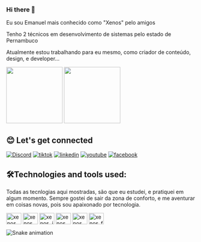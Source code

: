 ### Hi there 👋

Eu sou Emanuel mais conhecido como "Xenos" pelo amigos

Tenho 2 técnicos em desenvolvimento de sistemas pelo estado de Pernambuco

Atualmente estou trabalhando para eu mesmo, como criador de conteúdo, design, e developer...

<div>
  <img height="150em" src="https://github-readme-stats.vercel.app/api?username=emanuelxenos&show_icons=true&theme=tokyonight"/>
 <img height="150em" src="https://github-readme-stats.vercel.app/api/top-langs/?username=emanuelxenos&layout=compact&theme=tokyonight"/>
</div>

## 😊 Let's get connected

[![Discord](https://img.shields.io/badge/Discord-7289DA?style=for-the-badge&logo=discord&logoColor=white)](https://discordapp.com/users/983441066613162054)
[![tiktok](https://img.shields.io/badge/TikTok-000000?style=for-the-badge&logo=tiktok&logoColor=white)](https://www.tiktok.com/@emanuelxenos)
[![linkedin](https://img.shields.io/badge/LinkedIn-0077B5?style=for-the-badge&logo=linkedin&logoColor=white)](https://www.linkedin.com/in/emanuel-nunes-cb/)
[![youtube](https://img.shields.io/badge/YouTube-FF0000?style=for-the-badge&logo=youtube&logoColor=white)](https://www.tiktok.com/@emanuelxenos)
[![facebook](https://img.shields.io/badge/Facebook-1877F2?style=for-the-badge&logo=facebook&logoColor=white)](https://www.facebook.com/EmanuelXenosOficial/)

## 🛠Technologies and tools used:
Todas as tecnlogias aqui mostradas, são que eu estudei, e pratiquei em algum momento. Sempre gostei de sair da zona de conforto, e me aventurar em coisas novas, pois sou apaixonado por tecnologia.
<div>
  <img align="center" alt="xenos" height="30" width="40" src="https://cdn.jsdelivr.net/gh/devicons/devicon/icons/html5/html5-original.svg"/>
  <img align="center" alt="xenos_css" height="30" width="40" src="https://cdn.jsdelivr.net/gh/devicons/devicon/icons/css3/css3-original.svg"/>
  <img align="center" alt="xenos_js" height="30" width="40" src="https://cdn.jsdelivr.net/gh/devicons/devicon/icons/javascript/javascript-original.svg"/>
  <img align="center" alt="xenos_php" height="30" width="40" src="https://cdn.jsdelivr.net/gh/devicons/devicon/icons/php/php-original.svg"/>
  <img align="center" alt="xenos_codeigniter" height="30" width="40" src="https://cdn.jsdelivr.net/gh/devicons/devicon/icons/codeigniter/codeigniter-plain.svg"/>
  <img align="center" alt="xenos_flutter" height="30" width="40" src="https://cdn.jsdelivr.net/gh/devicons/devicon/icons/flutter/flutter-original.svg"/>
</div>


![Snake animation](https://github.com/emanuelxenos/emanuelxenos/blob/output/github-contribution-grid-snake.svg)
